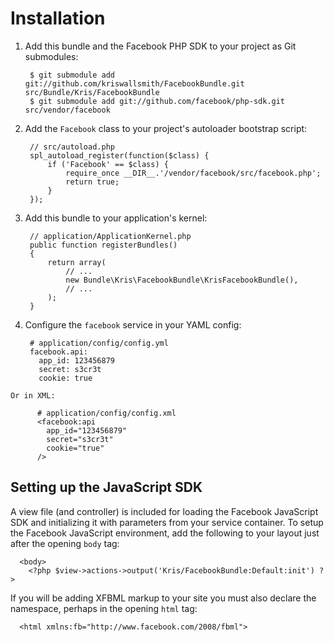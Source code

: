 Installation
============

  1. Add this bundle and the Facebook PHP SDK to your project as Git submodules:

          $ git submodule add git://github.com/kriswallsmith/FacebookBundle.git src/Bundle/Kris/FacebookBundle
          $ git submodule add git://github.com/facebook/php-sdk.git src/vendor/facebook

  2. Add the `Facebook` class to your project's autoloader bootstrap script:

          // src/autoload.php
          spl_autoload_register(function($class) {
              if ('Facebook' == $class) {
                  require_once __DIR__.'/vendor/facebook/src/facebook.php';
                  return true;
              }
          });

  3. Add this bundle to your application's kernel:

          // application/ApplicationKernel.php
          public function registerBundles()
          {
              return array(
                  // ...
                  new Bundle\Kris\FacebookBundle\KrisFacebookBundle(),
                  // ...
              );
          }

  4. Configure the `facebook` service in your YAML config:

          # application/config/config.yml
          facebook.api:
            app_id: 123456879
            secret: s3cr3t
            cookie: true

    Or in XML:

          # application/config/config.xml
          <facebook:api
            app_id="123456879"
            secret="s3cr3t"
            cookie="true"
          />

Setting up the JavaScript SDK
-----------------------------

A view file (and controller) is included for loading the Facebook JavaScript
SDK and initializing it with parameters from your service container. To setup
the Facebook JavaScript environment, add the following to your layout just
after the opening `body` tag:

      <body>
        <?php $view->actions->output('Kris/FacebookBundle:Default:init') ?>

If you will be adding XFBML markup to your site you must also declare the
namespace, perhaps in the opening `html` tag:

      <html xmlns:fb="http://www.facebook.com/2008/fbml">
